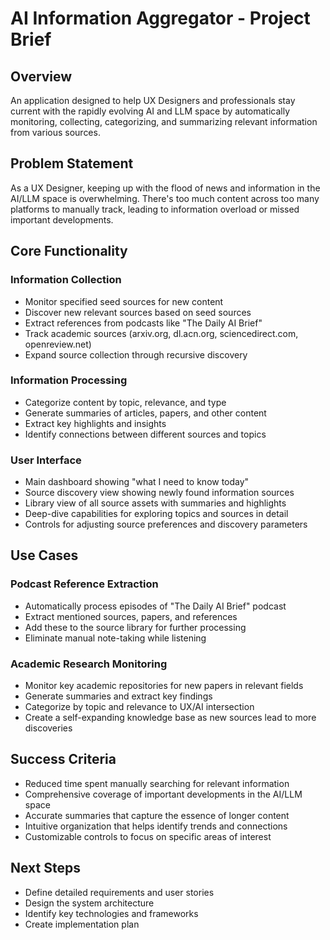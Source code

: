 # AI Information Aggregator - Project Brief

## Overview
An application designed to help UX Designers and professionals stay current with the rapidly evolving AI and LLM space by automatically monitoring, collecting, categorizing, and summarizing relevant information from various sources.

## Problem Statement
As a UX Designer, keeping up with the flood of news and information in the AI/LLM space is overwhelming. There's too much content across too many platforms to manually track, leading to information overload or missed important developments.

## Core Functionality

### Information Collection
- Monitor specified seed sources for new content
- Discover new relevant sources based on seed sources
- Extract references from podcasts like "The Daily AI Brief"
- Track academic sources (arxiv.org, dl.acn.org, sciencedirect.com, openreview.net)
- Expand source collection through recursive discovery

### Information Processing
- Categorize content by topic, relevance, and type
- Generate summaries of articles, papers, and other content
- Extract key highlights and insights
- Identify connections between different sources and topics

### User Interface
- Main dashboard showing "what I need to know today"
- Source discovery view showing newly found information sources
- Library view of all source assets with summaries and highlights
- Deep-dive capabilities for exploring topics and sources in detail
- Controls for adjusting source preferences and discovery parameters

## Use Cases

### Podcast Reference Extraction
- Automatically process episodes of "The Daily AI Brief" podcast
- Extract mentioned sources, papers, and references
- Add these to the source library for further processing
- Eliminate manual note-taking while listening

### Academic Research Monitoring
- Monitor key academic repositories for new papers in relevant fields
- Generate summaries and extract key findings
- Categorize by topic and relevance to UX/AI intersection
- Create a self-expanding knowledge base as new sources lead to more discoveries

## Success Criteria
- Reduced time spent manually searching for relevant information
- Comprehensive coverage of important developments in the AI/LLM space
- Accurate summaries that capture the essence of longer content
- Intuitive organization that helps identify trends and connections
- Customizable controls to focus on specific areas of interest

## Next Steps
- Define detailed requirements and user stories
- Design the system architecture
- Identify key technologies and frameworks
- Create implementation plan